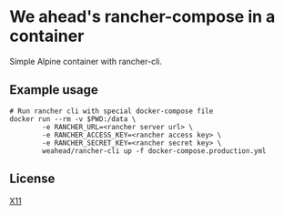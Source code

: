 # We ahead's rancher-compose in a container

Simple Alpine container with rancher-cli.


## Example usage


```
# Run rancher cli with special docker-compose file
docker run --rm -v $PWD:/data \
        -e RANCHER_URL=<rancher server url> \
        -e RANCHER_ACCESS_KEY=<rancher access key> \
        -e RANCHER_SECRET_KEY=<rancher secret key> \
        weahead/rancher-cli up -f docker-compose.production.yml

```


## License

[X11](LICENSE)
